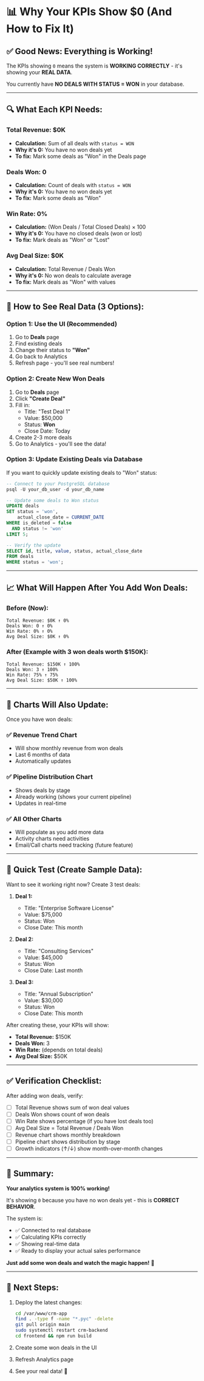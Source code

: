 # 📊 Why Your KPIs Show $0 (And How to Fix It)

## ✅ Good News: Everything is Working!

The KPIs showing `0` means the system is **WORKING CORRECTLY** - it's showing your **REAL DATA**.

You currently have **NO DEALS WITH STATUS = WON** in your database.

---

## 🔍 What Each KPI Needs:

### **Total Revenue: $0K**
- **Calculation:** Sum of all deals with `status = WON`
- **Why it's 0:** You have no won deals yet
- **To fix:** Mark some deals as "Won" in the Deals page

### **Deals Won: 0**
- **Calculation:** Count of deals with `status = WON`
- **Why it's 0:** You have no won deals yet
- **To fix:** Mark some deals as "Won"

### **Win Rate: 0%**
- **Calculation:** (Won Deals / Total Closed Deals) × 100
- **Why it's 0:** You have no closed deals (won or lost)
- **To fix:** Mark deals as "Won" or "Lost"

### **Avg Deal Size: $0K**
- **Calculation:** Total Revenue / Deals Won
- **Why it's 0:** No won deals to calculate average
- **To fix:** Mark deals as "Won" with values

---

## 🎯 How to See Real Data (3 Options):

### **Option 1: Use the UI (Recommended)**
1. Go to **Deals** page
2. Find existing deals
3. Change their status to **"Won"**
4. Go back to Analytics
5. Refresh page - you'll see real numbers!

### **Option 2: Create New Won Deals**
1. Go to **Deals** page
2. Click **"Create Deal"**
3. Fill in:
   - Title: "Test Deal 1"
   - Value: $50,000
   - Status: **Won**
   - Close Date: Today
4. Create 2-3 more deals
5. Go to Analytics - you'll see the data!

### **Option 3: Update Existing Deals via Database**

If you want to quickly update existing deals to "Won" status:

```sql
-- Connect to your PostgreSQL database
psql -U your_db_user -d your_db_name

-- Update some deals to Won status
UPDATE deals 
SET status = 'won', 
    actual_close_date = CURRENT_DATE
WHERE is_deleted = false 
  AND status != 'won'
LIMIT 5;

-- Verify the update
SELECT id, title, value, status, actual_close_date 
FROM deals 
WHERE status = 'won';
```

---

## 📈 What Will Happen After You Add Won Deals:

### **Before (Now):**
```
Total Revenue: $0K ↑ 0%
Deals Won: 0 ↑ 0%
Win Rate: 0% ↑ 0%
Avg Deal Size: $0K ↑ 0%
```

### **After (Example with 3 won deals worth $150K):**
```
Total Revenue: $150K ↑ 100%
Deals Won: 3 ↑ 100%
Win Rate: 75% ↑ 75%
Avg Deal Size: $50K ↑ 100%
```

---

## 🎨 Charts Will Also Update:

Once you have won deals:

### ✅ **Revenue Trend Chart**
- Will show monthly revenue from won deals
- Last 6 months of data
- Automatically updates

### ✅ **Pipeline Distribution Chart**
- Shows deals by stage
- Already working (shows your current pipeline)
- Updates in real-time

### ✅ **All Other Charts**
- Will populate as you add more data
- Activity charts need activities
- Email/Call charts need tracking (future feature)

---

## 🚀 Quick Test (Create Sample Data):

Want to see it working right now? Create 3 test deals:

1. **Deal 1:**
   - Title: "Enterprise Software License"
   - Value: $75,000
   - Status: Won
   - Close Date: This month

2. **Deal 2:**
   - Title: "Consulting Services"
   - Value: $45,000
   - Status: Won
   - Close Date: Last month

3. **Deal 3:**
   - Title: "Annual Subscription"
   - Value: $30,000
   - Status: Won
   - Close Date: This month

After creating these, your KPIs will show:
- **Total Revenue:** $150K
- **Deals Won:** 3
- **Win Rate:** (depends on total deals)
- **Avg Deal Size:** $50K

---

## ✅ Verification Checklist:

After adding won deals, verify:

- [ ] Total Revenue shows sum of won deal values
- [ ] Deals Won shows count of won deals
- [ ] Win Rate shows percentage (if you have lost deals too)
- [ ] Avg Deal Size = Total Revenue / Deals Won
- [ ] Revenue chart shows monthly breakdown
- [ ] Pipeline chart shows distribution by stage
- [ ] Growth indicators (↑/↓) show month-over-month changes

---

## 🎉 Summary:

**Your analytics system is 100% working!**

It's showing `0` because you have no won deals yet - this is **CORRECT BEHAVIOR**.

The system is:
- ✅ Connected to real database
- ✅ Calculating KPIs correctly
- ✅ Showing real-time data
- ✅ Ready to display your actual sales performance

**Just add some won deals and watch the magic happen!** 🚀

---

## 📝 Next Steps:

1. Deploy the latest changes:
   ```bash
   cd /var/www/crm-app
   find . -type f -name "*.pyc" -delete
   git pull origin main
   sudo systemctl restart crm-backend
   cd frontend && npm run build
   ```

2. Create some won deals in the UI

3. Refresh Analytics page

4. See your real data! 🎊
